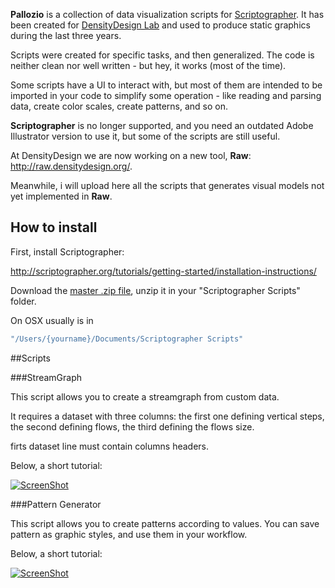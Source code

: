 **Pallozio** is a collection of data visualization scripts for [Scriptographer](http://scriptographer.org/).
It has been created for [DensityDesign Lab](http://www.densitydesign.org/) and used to produce static graphics during the last three years.

Scripts were created for specific tasks, and then generalized. The code is neither clean nor well written - but hey, it works (most of the time).

Some scripts have a UI to interact with, but most of them are intended to be imported in your code to simplify some operation - like reading and parsing data, create color scales, create patterns, and so on.

**Scriptographer** is no longer supported, and you need an outdated Adobe Illustrator version to use it, but some of the scripts are still useful.

At DensityDesign we are now working on a new tool, **Raw**: http://raw.densitydesign.org/.

Meanwhile, i will upload here all the scripts that generates visual models not yet implemented in **Raw**.

## How to install

First, install Scriptographer:

http://scriptographer.org/tutorials/getting-started/installation-instructions/

Download the [master .zip file](https://github.com/mikima/pallozio/archive/master.zip), unzip it in your "Scriptographer Scripts" folder.

On OSX usually is in 
``` sh
"/Users/{yourname}/Documents/Scriptographer Scripts"
```

##Scripts

###StreamGraph

This script allows you to create a streamgraph from custom data.

It requires a dataset with three columns: the first one defining vertical steps,
the second defining flows, the third defining the flows size.

firts dataset line must contain columns headers.

Below, a short tutorial:

[![ScreenShot](https://secure-b.vimeocdn.com/ts/454/764/454764876_640.jpg)](https://vimeo.com/79151461)

###Pattern Generator

This script allows you to create patterns according to values.
You can save pattern as graphic styles, and use them in your workflow.

Below, a short tutorial:

[![ScreenShot](https://secure-b.vimeocdn.com/ts/454/768/454768270_640.jpg)](https://vimeo.com/79154239)





